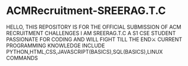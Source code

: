 # ACMRecruitment-SREERAG.T.C
HELLO, THIS REPOSITORY IS FOR THE OFFICIAL SUBMISSION OF ACM RECRUITMENT CHALLENGES 
I AM SREERAG.T.C A S1 CSE STUDENT PASSIONATE FOR CODING AND WILL FIGHT TILL THE END⚔️
CURRENT PROGRAMMING KNOWLEDGE INCLUDE PYTHON,HTML,CSS,JAVASCRIPT(BASICS),SQL(BASICS),LINUX COMMANDS
